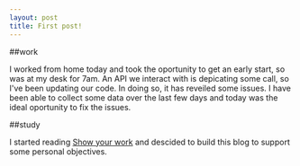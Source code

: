 ```yaml
---
layout: post
title: First post!
---
```


##work

I worked from home today and took the oportunity to get an early start, so
was at my desk for 7am. An API we interact with is depicating some call, so I've
been updating our code. In doing so, it has reveiled some issues. I have been able to collect some data over the last few days and today was the ideal oportunity to fix the issues.

##study

I started reading [Show your work](https://austinkleon.com/show-your-work/) and
descided to build this blog to support some personal objectives.

